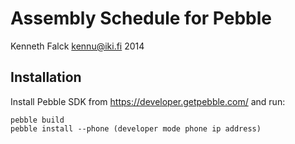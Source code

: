# Assembly Schedule for Pebble
Kenneth Falck <kennu@iki.fi> 2014

## Installation

Install Pebble SDK from https://developer.getpebble.com/ and run:

    pebble build
    pebble install --phone (developer mode phone ip address)
